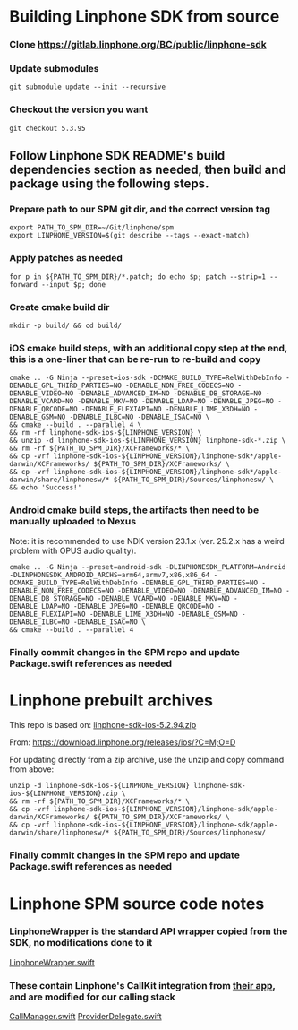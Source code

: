 
# Building Linphone SDK from source

### Clone https://gitlab.linphone.org/BC/public/linphone-sdk

### Update submodules

```
git submodule update --init --recursive
```

### Checkout the version you want

```
git checkout 5.3.95
```

## Follow Linphone SDK README's build dependencies section as needed, then build and package using the following steps.

### Prepare path to our SPM git dir, and the correct version tag

```
export PATH_TO_SPM_DIR=~/Git/linphone/spm
export LINPHONE_VERSION=$(git describe --tags --exact-match)
```

### Apply patches as needed

```
for p in ${PATH_TO_SPM_DIR}/*.patch; do echo $p; patch --strip=1 --forward --input $p; done
```

### Create cmake build dir

```
mkdir -p build/ && cd build/
```

### iOS cmake build steps, with an additional copy step at the end, this is a one-liner that can be re-run to re-build and copy

```
cmake .. -G Ninja --preset=ios-sdk -DCMAKE_BUILD_TYPE=RelWithDebInfo -DENABLE_GPL_THIRD_PARTIES=NO -DENABLE_NON_FREE_CODECS=NO -DENABLE_VIDEO=NO -DENABLE_ADVANCED_IM=NO -DENABLE_DB_STORAGE=NO -DENABLE_VCARD=NO -DENABLE_MKV=NO -DENABLE_LDAP=NO -DENABLE_JPEG=NO -DENABLE_QRCODE=NO -DENABLE_FLEXIAPI=NO -DENABLE_LIME_X3DH=NO -DENABLE_GSM=NO -DENABLE_ILBC=NO -DENABLE_ISAC=NO \
&& cmake --build . --parallel 4 \
&& rm -rf linphone-sdk-ios-${LINPHONE_VERSION} \
&& unzip -d linphone-sdk-ios-${LINPHONE_VERSION} linphone-sdk-*.zip \
&& rm -rf ${PATH_TO_SPM_DIR}/XCFrameworks/* \
&& cp -vrf linphone-sdk-ios-${LINPHONE_VERSION}/linphone-sdk*/apple-darwin/XCFrameworks/ ${PATH_TO_SPM_DIR}/XCFrameworks/ \
&& cp -vrf linphone-sdk-ios-${LINPHONE_VERSION}/linphone-sdk*/apple-darwin/share/linphonesw/* ${PATH_TO_SPM_DIR}/Sources/linphonesw/ \
&& echo 'Success!'
```

### Android cmake build steps, the artifacts then need to be manually uploaded to Nexus

Note: it is recommended to use NDK version 23.1.x (ver. 25.2.x has a weird problem with OPUS audio quality).

```
cmake .. -G Ninja --preset=android-sdk -DLINPHONESDK_PLATFORM=Android -DLINPHONESDK_ANDROID_ARCHS=arm64,armv7,x86,x86_64 -DCMAKE_BUILD_TYPE=RelWithDebInfo -DENABLE_GPL_THIRD_PARTIES=NO -DENABLE_NON_FREE_CODECS=NO -DENABLE_VIDEO=NO -DENABLE_ADVANCED_IM=NO -DENABLE_DB_STORAGE=NO -DENABLE_VCARD=NO -DENABLE_MKV=NO -DENABLE_LDAP=NO -DENABLE_JPEG=NO -DENABLE_QRCODE=NO -DENABLE_FLEXIAPI=NO -DENABLE_LIME_X3DH=NO -DENABLE_GSM=NO -DENABLE_ILBC=NO -DENABLE_ISAC=NO \
&& cmake --build . --parallel 4
```

### Finally commit changes in the SPM repo and update Package.swift references as needed

# Linphone prebuilt archives

This repo is based on: [linphone-sdk-ios-5.2.94.zip](https://download.linphone.org/releases/ios/linphone-sdk-ios-5.2.94.zip)

From: https://download.linphone.org/releases/ios/?C=M;O=D

For updating directly from a zip archive, use the unzip and copy command from above:

```
unzip -d linphone-sdk-ios-${LINPHONE_VERSION} linphone-sdk-ios-${LINPHONE_VERSION}.zip \
&& rm -rf ${PATH_TO_SPM_DIR}/XCFrameworks/* \
&& cp -vrf linphone-sdk-ios-${LINPHONE_VERSION}/linphone-sdk/apple-darwin/XCFrameworks/ ${PATH_TO_SPM_DIR}/XCFrameworks/ \
&& cp -vrf linphone-sdk-ios-${LINPHONE_VERSION}/linphone-sdk/apple-darwin/share/linphonesw/* ${PATH_TO_SPM_DIR}/Sources/linphonesw/
```

### Finally commit changes in the SPM repo and update Package.swift references as needed

# Linphone SPM source code notes

### LinphoneWrapper is the standard API wrapper copied from the SDK, no modifications done to it
[LinphoneWrapper.swift](Sources/linphonesw/LinphoneWrapper.swift)

### These contain Linphone's CallKit integration from [their app](https://gitlab.linphone.org/BC/public/linphone-iphone), and are modified for our calling stack
[CallManager.swift](Sources/linphonesw/CallManager.swift)
[ProviderDelegate.swift](Sources/linphonesw/ProviderDelegate.swift)
